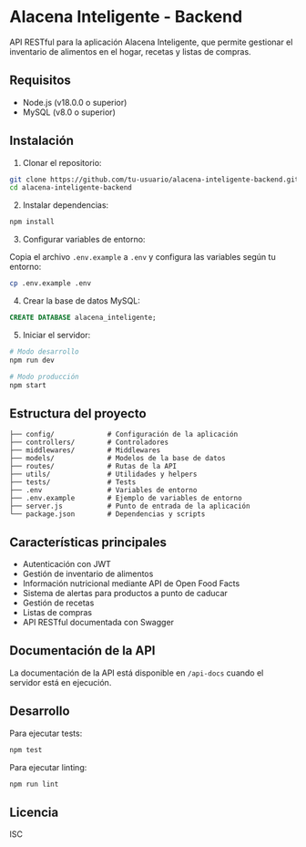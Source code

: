 # Alacena Inteligente - Backend

API RESTful para la aplicación Alacena Inteligente, que permite gestionar el inventario de alimentos en el hogar, recetas y listas de compras.

## Requisitos

- Node.js (v18.0.0 o superior)
- MySQL (v8.0 o superior)

## Instalación

1. Clonar el repositorio:

```bash
git clone https://github.com/tu-usuario/alacena-inteligente-backend.git
cd alacena-inteligente-backend
```

2. Instalar dependencias:

```bash
npm install
```

3. Configurar variables de entorno:

Copia el archivo `.env.example` a `.env` y configura las variables según tu entorno:

```bash
cp .env.example .env
```

4. Crear la base de datos MySQL:

```sql
CREATE DATABASE alacena_inteligente;
```

5. Iniciar el servidor:

```bash
# Modo desarrollo
npm run dev

# Modo producción
npm start
```

## Estructura del proyecto

```
├── config/             # Configuración de la aplicación
├── controllers/        # Controladores
├── middlewares/        # Middlewares
├── models/             # Modelos de la base de datos
├── routes/             # Rutas de la API
├── utils/              # Utilidades y helpers
├── tests/              # Tests
├── .env                # Variables de entorno
├── .env.example        # Ejemplo de variables de entorno
├── server.js           # Punto de entrada de la aplicación
└── package.json        # Dependencias y scripts
```

## Características principales

- Autenticación con JWT
- Gestión de inventario de alimentos
- Información nutricional mediante API de Open Food Facts
- Sistema de alertas para productos a punto de caducar
- Gestión de recetas
- Listas de compras
- API RESTful documentada con Swagger

## Documentación de la API

La documentación de la API está disponible en `/api-docs` cuando el servidor está en ejecución.

## Desarrollo

Para ejecutar tests:

```bash
npm test
```

Para ejecutar linting:

```bash
npm run lint
```

## Licencia

ISC
